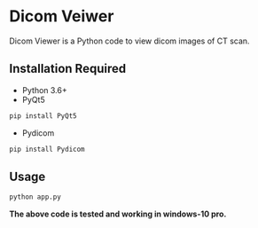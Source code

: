 # Dicom Veiwer

Dicom Viewer is a Python code to view dicom images of CT scan.

## Installation Required

- Python 3.6+ 
- PyQt5

```bash
pip install PyQt5
```
- Pydicom
```bash
pip install Pydicom
```
## Usage

```python
python app.py
```
**The above code is tested and working in windows-10 pro.**